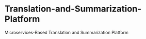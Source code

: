 # Translation-and-Summarization-Platform
 Microservices-Based Translation and Summarization Platform
